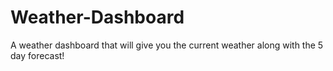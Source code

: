 # Weather-Dashboard
A weather dashboard that will give you the current weather along with the 5 day forecast!
